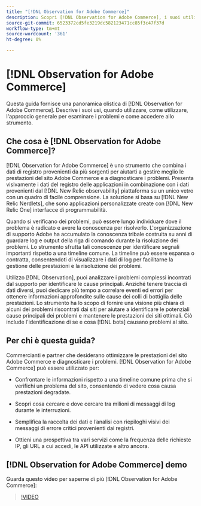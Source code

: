 ```yaml
---
title: "[!DNL Observation for Adobe Commerce]"
description: Scopri [!DNL Observation for Adobe Commerce], i suoi utilizzi, quando utilizzare e come ottenere l’accesso.
source-git-commit: 6523372cd5fe3219dc582123471cc85f3c47f37d
workflow-type: tm+mt
source-wordcount: '361'
ht-degree: 0%

---
```


# [!DNL Observation for Adobe Commerce]

Questa guida fornisce una panoramica olistica di [!DNL Observation for Adobe Commerce]. Descrive i suoi usi, quando utilizzare, come utilizzare, l&#39;approccio generale per esaminare i problemi e come accedere allo strumento.

## Che cosa è [!DNL Observation for Adobe Commerce]?

[!DNL Observation for Adobe Commerce] è uno strumento che combina i dati di registro provenienti da più sorgenti per aiutarti a gestire meglio le prestazioni del sito Adobe Commerce e a diagnosticare i problemi. Presenta visivamente i dati del registro delle applicazioni in combinazione con i dati provenienti dal [!DNL New Relic observability] piattaforma su un unico vetro con un quadro di facile comprensione. La soluzione si basa su [!DNL New Relic Nerdlets], che sono applicazioni personalizzate create con [!DNL New Relic One] interfacce di programmabilità.

Quando si verificano dei problemi, può essere lungo individuare dove il problema è radicato e avere la conoscenza per risolverlo. L&#39;organizzazione di supporto Adobe ha accumulato la conoscenza tribale costruita su anni di guardare log e output della riga di comando durante la risoluzione dei problemi. Lo strumento sfrutta tali conoscenze per identificare segnali importanti rispetto a una timeline comune. La timeline può essere espansa o contratta, consentendoti di visualizzare i dati di log per facilitarne la gestione delle prestazioni e la risoluzione dei problemi.

Utilizzo [!DNL Observation], puoi analizzare i problemi complessi incontrati dal supporto per identificare le cause principali. Anziché tenere traccia di dati diversi, puoi dedicare più tempo a correlare eventi ed errori per ottenere informazioni approfondite sulle cause dei colli di bottiglia delle prestazioni. Lo strumento ha lo scopo di fornire una visione più chiara di alcuni dei problemi riscontrati dai siti per aiutare a identificare le potenziali cause principali dei problemi e mantenere le prestazioni dei siti ottimali. Ciò include l&#39;identificazione di se e cosa [!DNL bots] causano problemi al sito.

## Per chi è questa guida?

Commercianti e partner che desiderano ottimizzare le prestazioni del sito Adobe Commerce e diagnosticare i problemi. [!DNL Observation for Adobe Commerce] può essere utilizzato per:

* Confrontare le informazioni rispetto a una timeline comune prima che si verifichi un problema del sito, consentendo di vedere cosa causa prestazioni degradate.

* Scopri cosa cercare e dove cercare tra milioni di messaggi di log durante le interruzioni.

* Semplifica la raccolta dei dati e l’analisi con riepiloghi visivi dei messaggi di errore critici provenienti dai registri.

* Ottieni una prospettiva tra vari servizi come la frequenza delle richieste IP, gli URL a cui accedi, le API utilizzate e altro ancora.

## [!DNL Observation for Adobe Commerce] demo

Guarda questo video per saperne di più [!DNL Observation for Adobe Commerce]:

>[!VIDEO](https://video.tv.adobe.com/v/344444?quality=12)
